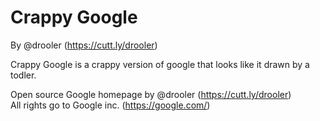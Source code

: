 # Crappy Google

By @drooler (https://cutt.ly/drooler)

Crappy Google is a crappy version of google that looks like it drawn by a todler.

Open source Google homepage by @drooler (https://cutt.ly/drooler)<br>
All rights go to Google inc. (https://google.com/)
